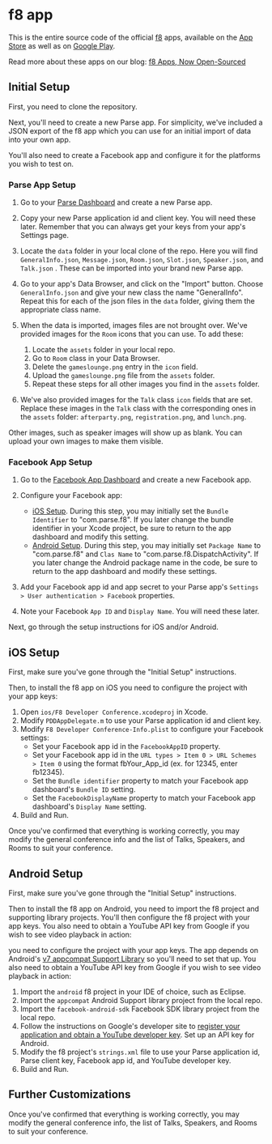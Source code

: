 # f8 app #

This is the entire source code of the official [f8](http://www.fbf8.com) apps, available on the [App Store](https://itunes.apple.com/us/app/f8/id853467066?mt=8) as well as on [Google Play](https://play.google.com/store/apps/details?id=com.parse.f8). 

Read more about these apps on our blog: [f8 Apps, Now Open-Sourced](http://blog.parse.com/)

## Initial Setup ##

First, you need to clone the repository.

Next, you'll need to create a new Parse app. For simplicity, we've included a JSON export of the f8 app which you can use for an initial import of data into your own app.

You'll also need to create a Facebook app and configure it for the platforms you wish to test on.

### Parse App Setup ###

1. Go to your [Parse Dashboard](https://parse.com/apps) and create a new Parse app.
2. Copy your new Parse application id and client key. You will need these later. Remember that you can always get your keys from your app's Settings page.
3. Locate the `data` folder in your local clone of the repo. Here you will find `GeneralInfo.json`, `Message.json`, `Room.json`, `Slot.json`, `Speaker.json`, and `Talk.json` . These can be imported into your brand new Parse app.
4. Go to your app's Data Browser, and click on the "Import" button. Choose `GeneralInfo.json` and give your new class the name "GeneralInfo". Repeat this for each of the json files in the `data` folder, giving them the appropriate class name.
5. When the data is imported, images files are not brought over. We've provided images for the `Room` icons that you can use. To add these:
    1. Locate the `assets` folder in your local repo.
    2. Go to `Room` class in your Data Browser.
    3. Delete the `gameslounge.png` entry in the `icon` field.
    4. Upload the `gameslounge.png` file from the `assets` folder.
    5. Repeat these steps for all other images you find in the `assets` folder.

6. We've also provided images for the `Talk` class `icon` fields that are set. Replace these images in the `Talk` class with the corresponding ones in the `assets` folder: `afterparty.png`, `registration.png`, and `lunch.png`.

Other images, such as speaker images will show up as blank. You can upload your own images to make them visible.

### Facebook App Setup ###

1. Go to the [Facebook App Dashboard](https://developers.facebook.com/apps) and create a new Facebook app.
2. Configure your Facebook app:

    + [iOS Setup](https://developers.facebook.com/docs/ios/getting-started#appid). During this step, you may initially set the `Bundle Identifier` to "com.parse.f8". If you later change the bundle identifier in your Xcode project, be sure to return to the app dashboard and modify this setting.
    + [Android Setup](https://developers.facebook.com/docs/android/getting-started#create-app). During this step, you may initially set `Package Name` to "com.parse.f8" and `Clas Name` to "com.parse.f8.DispatchActivity". If you later change the Android package name in the code, be sure to return to the app dashboard and modify these settings.

3. Add your Facebook app id and app secret to your Parse app's `Settings > User authentication > Facebook` properties.
4. Note your Facebook `App ID` and `Display Name`. You will need these later.

Next, go through the setup instructions for iOS and/or Android.

## iOS Setup ##

First, make sure you've gone through the "Initial Setup" instructions.

Then, to install the f8 app on iOS you need to configure the project with your app keys:

1. Open `ios/F8 Developer Conference.xcodeproj` in Xcode.
2. Modify `PDDAppDelegate.m` to use your Parse application id and client key.
3. Modify `F8 Developer Conference-Info.plist` to configure your Facebook settings:
    + Set your Facebook app id in the `FacebookAppID` property.
    + Set your Facebook app id in the `URL types > Item 0 > URL Schemes > Item 0` using the format fbYour_App_id (ex. for 12345, enter fb12345).
    + Set the `Bundle identifier` property to match your Facebook app dashboard's `Bundle ID` setting.
    + Set the `FacebookDisplayName` property to match your Facebook app dashboard's `Display Name` setting.
4. Build and Run.

Once you've confirmed that everything is working correctly, you may modify the general conference info and the list of Talks, Speakers, and Rooms to suit your conference.

## Android Setup ##

First, make sure you've gone through the "Initial Setup" instructions.

Then to install the f8 app on Android, you need to import the f8 project and supporting library projects. You'll then configure the f8 project with your app keys. You also need to obtain a YouTube API key from Google if you wish to see video playback in action:

you need to configure the project with your app keys. The app depends on Android's [v7 appcompat Support Library](http://developer.android.com/tools/support-library/features.html#v7) so you'll need to set that up. You also need to obtain a YouTube API key from Google if you wish to see video playback in action:

1. Import the `android` f8 project in your IDE of choice, such as Eclipse.
2. Import the `appcompat` Android Support library project from the local repo.
3. Import the `facebook-android-sdk` Facebook SDK library project from the local repo.
3. Follow the instructions on Google's developer site to [register your application and obtain a YouTube developer key](https://developers.google.com/youtube/android/player/register). Set up an API key for Android.
4. Modify the f8 project's `strings.xml` file to use your Parse application id, Parse client key, Facebook app id, and YouTube developer key.
5. Build and Run.

## Further Customizations ##

Once you've confirmed that everything is working correctly, you may  modify the general conference info, the list of Talks, Speakers, and Rooms to suit your conference.

